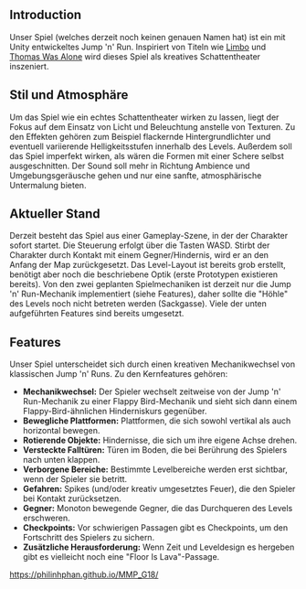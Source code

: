 ## Introduction
Unser Spiel (welches derzeit noch keinen genauen Namen hat) ist ein mit Unity entwickeltes Jump 'n' Run. Inspiriert von Titeln wie [Limbo](https://store.steampowered.com/app/48000/LIMBO/) und [Thomas Was Alone](https://store.steampowered.com/app/220780/Thomas_Was_Alone/) wird dieses Spiel als kreatives Schattentheater inszeniert.

## Stil und Atmosphäre
Um das Spiel wie ein echtes Schattentheater wirken zu lassen, liegt der Fokus auf dem Einsatz von Licht und Beleuchtung anstelle von Texturen. Zu den Effekten gehören zum Beispiel flackernde Hintergrundlichter und eventuell variierende Helligkeitsstufen innerhalb des Levels. Außerdem soll das Spiel imperfekt wirken, als wären die Formen mit einer Schere selbst ausgeschnitten. Der Sound soll mehr in Richtung Ambience und Umgebungsgeräusche gehen und nur eine sanfte, atmosphärische Untermalung bieten.

## Aktueller Stand
Derzeit besteht das Spiel aus einer Gameplay-Szene, in der der Charakter sofort startet. Die Steuerung erfolgt über die Tasten WASD. Stirbt der Charakter durch Kontakt mit einem Gegner/Hindernis, wird er an den Anfang der Map zurückgesetzt. Das Level-Layout ist bereits grob erstellt, benötigt aber noch die beschriebene Optik (erste Prototypen existieren bereits). Von den zwei geplanten Spielmechaniken ist derzeit nur die Jump 'n' Run-Mechanik implementiert (siehe Features), daher sollte die "Höhle" des Levels noch nicht betreten werden (Sackgasse). Viele der unten aufgeführten Features sind bereits umgesetzt.

## Features
Unser Spiel unterscheidet sich durch einen kreativen Mechanikwechsel von klassischen Jump 'n' Runs. Zu den Kernfeatures gehören:
- **Mechanikwechsel:** Der Spieler wechselt zeitweise von der Jump 'n' Run-Mechanik zu einer Flappy Bird-Mechanik und sieht sich dann einem Flappy-Bird-ähnlichen Hinderniskurs gegenüber.
- **Bewegliche Plattformen:** Plattformen, die sich sowohl vertikal als auch horizontal bewegen.
- **Rotierende Objekte:** Hindernisse, die sich um ihre eigene Achse drehen.
- **Versteckte Falltüren:** Türen im Boden, die bei Berührung des Spielers nach unten klappen.
- **Verborgene Bereiche:** Bestimmte Levelbereiche werden erst sichtbar, wenn der Spieler sie betritt.
- **Gefahren:** Spikes (und/oder kreativ umgesetztes Feuer), die den Spieler bei Kontakt zurücksetzen.
- **Gegner:** Monoton bewegende Gegner, die das Durchqueren des Levels erschweren.
- **Checkpoints:** Vor schwierigen Passagen gibt es Checkpoints, um den Fortschritt des Spielers zu sichern.
- **Zusätzliche Herausforderung:** Wenn Zeit und Leveldesign es hergeben gibt es vielleicht noch eine "Floor Is Lava"-Passage.

https://philinhphan.github.io/MMP_G18/

